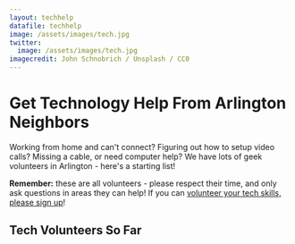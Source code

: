 ```yaml
---
layout: techhelp
datafile: techhelp
image: /assets/images/tech.jpg
twitter:
  image: /assets/images/tech.jpg
imagecredit: John Schnobrich / Unsplash / CC0
---
```


# Get Technology Help From Arlington Neighbors

Working from home and can't connect?  Figuring out how to setup video calls?  Missing a cable, or need computer help?  We have lots of geek volunteers in Arlington - here's a starting list!

**Remember:** these are all volunteers - please respect their time, and only ask questions in areas they can help!  If you can [volunteer your tech skills, please sign up](/tech/#volunteer-to-help)!

## Tech Volunteers So Far
